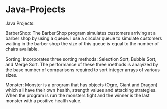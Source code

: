 # Java-Projects
Java Projects:

BarberShop: The BarberShop program simulates customers arriving at a barber shop by using a queue. I use a circular queue to simulate customers waiting in the barber shop the size of this queue is equal to the number of chairs available.

Sorting: Incorporates three sorting methods: Selection Sort, Bubble Sort, and Merge Sort. The performance of these three methods is analyized by the base number of comparisons required to sort integer arrays of various sizes.

Monster: Monster is a program that has objects (Ogre, Giant and Dragon) which all have their own health, strength values and attacking strategies. When the program is run the monsters fight and the winner is the last monster with a positive health value. 
